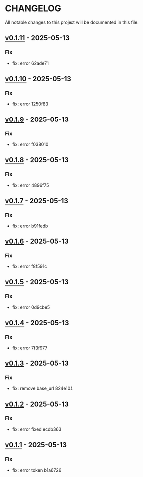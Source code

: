 # CHANGELOG 
All notable changes to this project will be documented in this file.
## [v0.1.11](https://github.com/carlitooos1223/gitate/tree/v0.1.11) - 2025-05-13

### Fix
* fix: error 62ade71
## [v0.1.10](https://github.com/carlitooos1223/gitate/tree/v0.1.10) - 2025-05-13

### Fix
* fix: error 1250f83
## [v0.1.9](https://github.com/carlitooos1223/gitate/tree/v0.1.9) - 2025-05-13

### Fix
* fix: error f038010
## [v0.1.8](https://github.com/carlitooos1223/gitate/tree/v0.1.8) - 2025-05-13

### Fix
* fix: error 4896f75
## [v0.1.7](https://github.com/carlitooos1223/gitate/tree/v0.1.7) - 2025-05-13

### Fix
* fix: error b91fedb
## [v0.1.6](https://github.com/carlitooos1223/gitate/tree/v0.1.6) - 2025-05-13

### Fix
* fix: error f8f591c
## [v0.1.5](https://github.com/carlitooos1223/gitate/tree/v0.1.5) - 2025-05-13

### Fix
* fix: error 0d9cbe5
## [v0.1.4](https://github.com/carlitooos1223/gitate/tree/v0.1.4) - 2025-05-13

### Fix
* fix: error 7f3f977
## [v0.1.3](https://github.com/carlitooos1223/gitate/tree/v0.1.3) - 2025-05-13

### Fix
* fix: remove base_url 824e104
## [v0.1.2](https://github.com/carlitooos1223/gitate/tree/v0.1.2) - 2025-05-13

### Fix
* fix: error fixed ecdb363
## [v0.1.1](https://github.com/carlitooos1223/gitate/tree/v0.1.1) - 2025-05-13

### Fix
* fix: error token b1a6726
